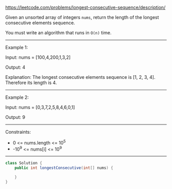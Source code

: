 https://leetcode.com/problems/longest-consecutive-sequence/description/

Given an unsorted array of integers `nums`, return the length of the longest consecutive elements sequence.

You must write an algorithm that runs in `O(n)` time.

---

Example 1:

Input: nums = [100,4,200,1,3,2]

Output: 4

Explanation: The longest consecutive elements sequence is [1, 2, 3, 4]. Therefore its length is 4.

---

Example 2:

Input: nums = [0,3,7,2,5,8,4,6,0,1]

Output: 9

---

Constraints:

- 0 <= nums.length <= 10<sup>5</sup>
- -10<sup>9</sup> <= nums[i] <= 10<sup>9</sup>

---

```java
class Solution {
    public int longestConsecutive(int[] nums) {

    }
}
```

